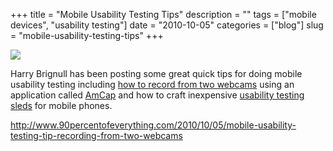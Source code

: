 +++
title = "Mobile Usability Testing Tips"
description = ""
tags = ["mobile devices", "usability testing"]
date = "2010-10-05"
categories = ["blog"]
slug = "mobile-usability-testing-tips"
+++



  <div class="notebook-screenshot"><a href="http://www.90percentofeverything.com/2010/10/05/mobile-usability-testing-tip-recording-from-two-webcams"><img src="http://media.konigi.com/bluga/wt4cab57ab05be0_large.jpg"/></a></div><p>Harry Brignull has been posting some great quick tips for doing mobile usability testing including <a href="http://www.90percentofeverything.com/2010/10/05/mobile-usability-testing-tip-recording-from-two-webcams">how to record from two webcams</a> using an application called <a href="http://noeld.com/programs.asp?cat=video">AmCap</a> and how to craft inexpensive <a href="http://www.90percentofeverything.com/2010/05/07/quick-tip-make-your-own-iphone-usability-testing-sled-for-5/">usability testing sleds</a> for mobile phones.</p>

    
  <a href="http://www.90percentofeverything.com/2010/10/05/mobile-usability-testing-tip-recording-from-two-webcams">http://www.90percentofeverything.com/2010/10/05/mobile-usability-testing-tip-recording-from-two-webcams</a>

